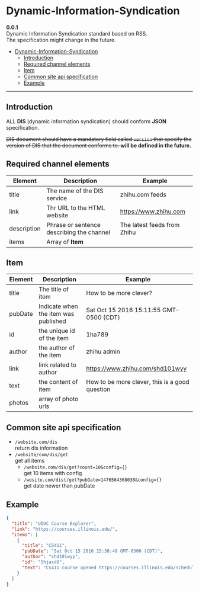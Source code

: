 # Dynamic-Information-Syndication
**0.0.1**  
Dynamic Information Syndication standard based on RSS.  
The specification might change in the future.  


<!-- toc orderedList:0 -->

- [Dynamic-Information-Syndication](#dynamic-information-syndication)
	- [Introduction](#introduction)
	- [Required channel elements](#required-channel-elements)
	- [Item](#item)
	- [Common site api specification](#common-site-api-specification)
	- [Example](#example)

<!-- tocstop -->


---

## Introduction  

ALL **DIS** (dynamic information syndication) should conform **JSON** specification.  

<strike> DIS document should have a mandatory field called `version` that specify the version of DIS that the document conforms to. </strike> **will be defined in the future.**  

## Required channel elements   
| Element  | Description | Example |  
|---|---|---|
| title | The name of the DIS service | zhihu.com feeds |
| link | Thr URL to the HTML website | https://www.zhihu.com |  
| description | Phrase or sentence describing the channel | The latest feeds from Zhihu |  
| items | Array of **Item** ||

## Item
| Element | Description | Example |
|---|---|---|
| title | The title of item | How to be more clever? |  
| pubDate | Indicate when the item was published | Sat Oct 15 2016 15:11:55 GMT-0500 (CDT) |
| id | the unique id of the item | 1ha789 |
| author | the author of the item | zhihu admin |
| link | link related to author | https://www.zhihu.com/shd101wyy |
| text | the content of item | How to be more clever, this is a good question |  
| photos | array of photo urls | |


## Common site api specification
* `/website.com/dis`  
return dis information
* `/website/com/dis/get`    
get all items  
  * `/website.com/dis/get?count=10&config={}`  
  get 10 items with config    
  * `/wesite.com/dist/get?pubDate=1476564368038&config={}`  
  get date newer than pubDate

## Example  
```json
{
  "title": "UIUC Course Explorer",
  "link": "https://courses.illinois.edu/",
  "items": [
    {
      "title": "CS411",
      "pubDate": "Sat Oct 15 2016 15:38:49 GMT-0500 (CDT)",
      "author": "shd101wyy",
      "id": "5hjasd8",
      "text": "CS411 course opened https://courses.illinois.edu/schedule/2016/fall/CS/411"  
    }
  ]
}
```

